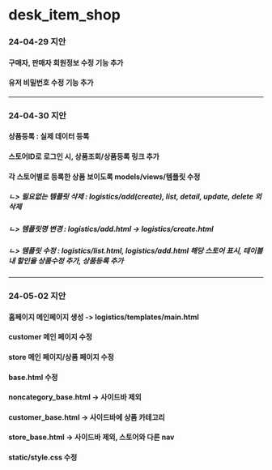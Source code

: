 # desk_item_shop

### 24-04-29 지안
#### 구매자, 판매자 회원정보 수정 기능 추가
#### 유저 비밀번호 수정 기능 추가

*****

### 24-04-30 지안
#### 상품등록 : 실제 데이터 등록
#### 스토어ID로 로그인 시, 상품조회/상품등록 링크 추가
#### 각 스토어별로 등록한 상품 보이도록 models/views/템플릿 수정
##### ㄴ> 필요없는 템플릿 삭제 : logistics/add(create), list, detail, update, delete 외 삭제
##### ㄴ> 템플릿명 변경 : logistics/add.html -> logistics/create.html
##### ㄴ> 템플릿 수정 : logistics/list.html, logistics/add.html 해당 스토어 표시, 테이블 내 할인율 상품수정 추가, 상품등록 추가

*****

### 24-05-02 지안
#### 홈페이지 메인페이지 생성 -> logistics/templates/main.html
#### customer 메인 페이지 수정
#### store 메인 페이지/상품 페이지 수정
#### base.html 수정
#### noncategory_base.html -> 사이드바 제외
#### customer_base.html -> 사이드바에 상품 카테고리
#### store_base.html -> 사이드바 제외, 스토어와 다른 nav
#### static/style.css 수정